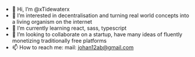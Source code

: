 - 👋 Hi, I’m @xTidewaterx
- 👀 I’m interested in decentralisation and  turning real world concepts into a living organism on the internet
- 🌱 I’m currently learning react, sass, typescript
- 💞️ I’m looking to collaborate on a startup, have many ideas of fluently monetizing traditionally free platforms
- 📫 How to reach me: mail: johan12ab@gmail.com

<!---
xTidewaterx/xTidewaterx is a ✨ special ✨ repository because its `README.md` (this file) appears on your GitHub profile.
You can click the Preview link to take a look at your changes.
--->

